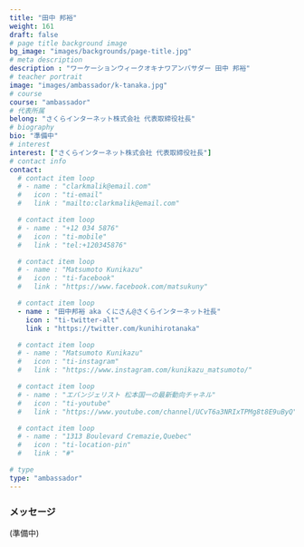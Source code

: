 ```yaml
---
title: "田中 邦裕"
weight: 161
draft: false
# page title background image
bg_image: "images/backgrounds/page-title.jpg"
# meta description
description : "ワーケーションウィークオキナワアンバサダー 田中 邦裕"
# teacher portrait
image: "images/ambassador/k-tanaka.jpg"
# course
course: "ambassador"
# 代表所属
belong: "さくらインターネット株式会社 代表取締役社長"
# biography
bio: "準備中"
# interest
interest: ["さくらインターネット株式会社 代表取締役社長"]
# contact info
contact:
  # contact item loop
  # - name : "clarkmalik@email.com"
  #   icon : "ti-email"
  #   link : "mailto:clarkmalik@email.com"

  # contact item loop
  # - name : "+12 034 5876"
  #   icon : "ti-mobile"
  #   link : "tel:+120345876"

  # contact item loop
  # - name : "Matsumoto Kunikazu"
  #   icon : "ti-facebook"
  #   link : "https://www.facebook.com/matsukuny"

  # contact item loop
  - name : "田中邦裕 aka くにさん@さくらインターネット社長"
    icon : "ti-twitter-alt"
    link : "https://twitter.com/kunihirotanaka"

  # contact item loop
  # - name : "Matsumoto Kunikazu"
  #   icon : "ti-instagram"
  #   link : "https://www.instagram.com/kunikazu_matsumoto/"

  # contact item loop
  # - name : "エバンジェリスト 松本国一の最新動向チャネル"
  #   icon : "ti-youtube"
  #   link : "https://www.youtube.com/channel/UCvT6a3NRIxTPMg8t8E9uByQ"

  # contact item loop
  # - name : "1313 Boulevard Cremazie,Quebec"
  #   icon : "ti-location-pin"
  #   link : "#"

# type
type: "ambassador"
---
```


### メッセージ

(準備中)